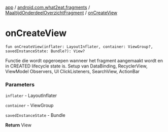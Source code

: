 [app](../../index.md) / [android.com.what2eat.fragments](../index.md) / [MaaltijdOnderdeelOverzichtFragment](index.md) / [onCreateView](./on-create-view.md)

# onCreateView

`fun onCreateView(inflater: LayoutInflater, container: ViewGroup?, savedInstanceState: Bundle?): View?`

Functie die wordt opgeroepen wanneer het fragment aangemaakt wordt en in CREATED lifecycle state is.
Setup van DataBinding, RecyclerView, ViewModel Observers, UI ClickListeners, SearchView, ActionBar

### Parameters

`inflater` - LayoutInflater

`container` - ViewGroup

`savedInstanceState` - Bundle

**Return**
View

